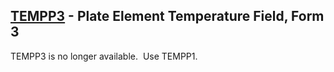 ## [TEMPP3](https://nexus.hexagon.com/documentationcenter/bundle/MSC_Nastran_2022.4/page/Nastran_Combined_Book/qrg/bulktuv/TOC.TEMPP3.xhtml) - Plate Element Temperature Field, Form 3

TEMPP3 is no longer available.  Use TEMPP1.
